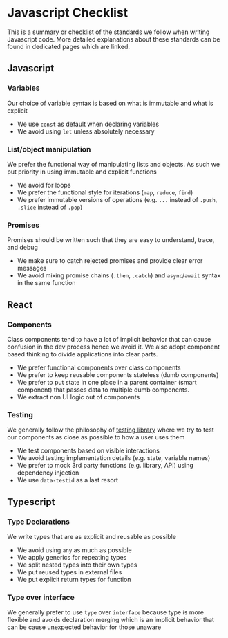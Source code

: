 # Javascript Checklist

This is a summary or checklist of the standards we follow when writing Javascript code. More detailed explanations about these standards can be found in dedicated pages which are linked.

## Javascript

### Variables
Our choice of variable syntax is based on what is immutable and what is explicit
- We use `const` as default when declaring variables
- We avoid using `let` unless absolutely necessary

### List/object manipulation
We prefer the functional way of manipulating lists and objects. As such we put priority in using immutable and explicit functions
- We avoid for loops
- We prefer the functional style for iterations (`map`, `reduce`, `find`)
- We prefer immutable versions of operations (e.g. `...` instead of `.push`, `.slice` instead of `.pop`)

### Promises
Promises should be written such that they are easy to understand, trace, and debug
- We make sure to catch rejected promises and provide clear error messages
- We avoid mixing promise chains (`.then`, `.catch`) and `async`/`await` syntax in the same function

## React

### Components
Class components tend to have a lot of implicit behavior that can cause confusion in the dev process hence we avoid it. We also adopt component based thinking to divide applications into clear parts.
- We prefer functional components over class components
- We prefer to keep reusable components stateless (dumb components)
- We prefer to put state in one place in a parent container (smart component) that passes data to multiple dumb components.
- We extract non UI logic out of components

### Testing
We generally follow the philosophy of [testing library](https://testing-library.com/) where we try to test our components as close as possible to how a user uses them
- We test components based on visible interactions
- We avoid testing implementation details (e.g. state, variable names)
- We prefer to mock 3rd party functions (e.g. library, API) using dependency injection
- We use `data-testid` as a last resort

## Typescript

### Type Declarations
We write types that are as explicit and reusable as possible
- We avoid using `any` as much as possible
- We apply generics for repeating types
- We split nested types into their own types
- We put reused types in external files
- We put explicit return types for function

### Type over interface
We generally prefer to use `type` over `interface` because type is more flexible and avoids declaration merging which is an implicit behavior that can be cause unexpected behavior for those unaware
